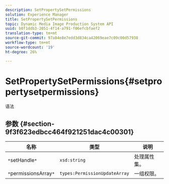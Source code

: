 ```yaml
---
description: SetPropertySetPermissions
solution: Experience Manager
title: SetPropertySetPermissions
topic: Dynamic Media Image Production System API
uuid: b0f1ddb3-2051-4f14-a791-f06efcbfaef2
translation-type: tm+mt
source-git-commit: 97a84e8e7edd3d834ca42069eae7c09c00d57938
workflow-type: tm+mt
source-wordcount: '19'
ht-degree: 26%

---
```



# SetPropertySetPermissions{#setpropertysetpermissions}

语法

## 参数 {#section-9f3f623edbcc464f921251dac4c00301}

| 名称 | 类型 | 说明 |
|---|---|---|
| `*`setHandle`*` | `xsd:string` | 处理属性集。 |
| `*`permissionsArray`*` | `types:PermissionUpdateArray` | 一组权限。 |

